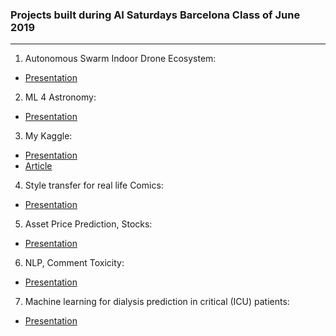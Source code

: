 ### Projects built during AI Saturdays Barcelona Class of June 2019
---

1) Autonomous Swarm Indoor Drone Ecosystem:
- [Presentation](https://drive.google.com/file/d/1WPWUK3d1jTyrC2XQoaOu_WQG-r9oiiXi/view)
2) ML 4 Astronomy:
- [Presentation](https://docs.google.com/presentation/d/1sNPm62t975S9ZGqxsNBQHHn1leYuKv8EoEQVP21dX4A/edit#slide=id.p)
3) My Kaggle:
- [Presentation](https://docs.google.com/presentation/d/1SKMz6z8rMYPLgJxMiXxtwu4v7i7OxM83U8VOwI2F5_8/edit#slide=id.p)
- [Article](https://medium.com/saturdays-ai/kaggle-careercon-2019-competition-report-121-of-1449-top-9-21a1b7901af7)
4) Style transfer for real life Comics:
- [Presentation](ttps://drive.google.com/open?id=1tJSJfHGSVuuWTwg2CGMuaaMhkYwahERrN2ucy8iGOj8)
5) Asset Price Prediction, Stocks:
- [Presentation](https://drive.google.com/open?id=1KsFhk2wszUQtxLdeKnA1tvWc3YWwKvw2d9jJz4gBK4g)
6) NLP, Comment Toxicity:
- [Presentation](https://drive.google.com/open?id=1WRdjnz2YO4Y_aFhxz-xWBkSqe08zgqMXVegdwDuDSGY)
7) Machine learning for dialysis prediction in critical (ICU) patients:
- [Presentation](https://drive.google.com/open?id=15v_kqSae7l7QLa0K4ghYKBfhVaC7pizMtlE4aP2Ilek)

